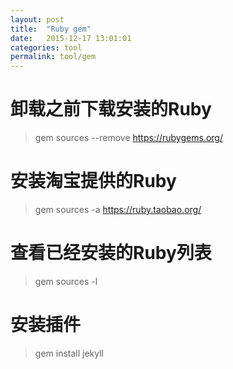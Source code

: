```yaml
---
layout: post
title:  "Ruby gem"
date:   2015-12-17 13:01:01
categories: tool
permalink: tool/gem
---
```




# 卸载之前下载安装的Ruby
> gem sources --remove https://rubygems.org/

# 安装淘宝提供的Ruby
> gem sources -a https://ruby.taobao.org/

# 查看已经安装的Ruby列表
> gem sources -l


# 安装插件
> gem install jekyll
